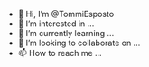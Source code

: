 - 👋 Hi, I’m @TommiEsposto
- 👀 I’m interested in ...
- 🌱 I’m currently learning ...
- 💞️ I’m looking to collaborate on ...
- 📫 How to reach me ...

<!---
TommiEsposto/TommiEsposto is a ✨ special ✨ repository because its `README.md` (this file) appears on your GitHub profile.
You can click the Preview link to take a look at your changes.
--->

